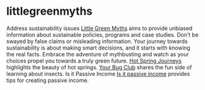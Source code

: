 # littlegreenmyths
Address sustainability issues
<a href="https://www.littlegreenmyths.com">Little Green Myths</a>  aims to provide unbiased information about sustainable policies, programs and case studies. Don't be swayed by false claims or misleading information. Your journey
towards sustainability is about making smart decisions, and it starts with knowing the real facts.
Embrace the adventure of mythbusting and watch as your choices propel you towards a truly
green future. <a href="https://www.hotspringjourneys.com">Hot Spring Journeys</a> highlights the beauty of hot springs.  <a href="https://www.yourbugclub.com">Your Bug Club</a> shares the fun side of learning about insects. 
Is it Passive Income <a href="https://www.isitpassiveincome.com">Is it passive income</a> provides tips for creating passive income. 
